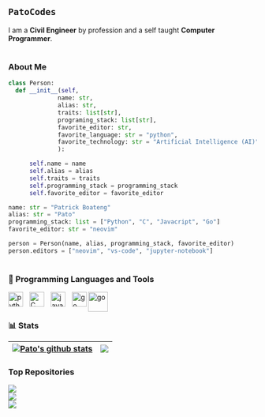 <!-- <p align="center"> -->
<!--   <img alt="logo" title="logo" src="assets/logo-twitter.jpg" height="50%"> -->
<!-- </p> -->

## `PatoCodes`

I am a **Civil Engineer** by profession and a self taught **Computer Programmer**.

#

### About Me

```python
class Person:
  def __init__(self,
              name: str,
              alias: str,
              traits: list[str],
              programing_stack: list[str],
              favorite_editor: str,
              favorite_language: str = "python",
              favorite_technology: str = "Artificial Intelligence (AI)"
              ):

      self.name = name
      self.alias = alias
      self.traits = traits
      self.programming_stack = programming_stack
      self.favorite_editor = favorite_editor

name: str = "Patrick Boateng"
alias: str = "Pato"
programming_stack: list = ["Python", "C", "Javacript", "Go"]
favorite_editor: str = "neovim"

person = Person(name, alias, programming_stack, favorite_editor)
person.editors = ["neovim", "vs-code", "jupyter-notebook"]
```

#

### 🧰 Programming Languages and Tools

<img align="left" alt="python" width=30 style="padding-right:10px" src="https://cdn.jsdelivr.net/gh/devicons/devicon/icons/python/python-original.svg" />
<img align="left" alt="C" width=30 style="padding-right:10px" src="https://cdn.jsdelivr.net/gh/devicons/devicon/icons/c/c-original.svg" />
<img align="left" alt="javascript" width=30 style="padding-right:10px" src="https://cdn.jsdelivr.net/gh/devicons/devicon/icons/javascript/javascript-original.svg" />
<img align="left" alt="go" width=30 src="https://cdn.jsdelivr.net/gh/devicons/devicon/icons/go/go-original-wordmark.svg" />
<img align="left" alt="go" width=40 src="https://cdn.jsdelivr.net/gh/devicons/devicon/icons/django/django-plain-wordmark.svg" />
<br />

#

### 📊 Stats

| <a href="#"><img align="center" src="https://github-readme-stats.vercel.app/api?username=Pato546&show_icons=true&include_all_commits=true&theme=dark&hide_border=true" alt="Pato's github stats" /></a> | <a href="#"><img align="center" src="https://github-readme-stats.vercel.app/api/top-langs/?username=Pato546&layout=compact&theme=dark&hide_border=true" /></a> |
| ------------------------------------------------------------------------------------------------------------------------------------------------------------------------------------------------------- | -------------------------------------------------------------------------------------------------------------------------------------------------------------- |

### Top Repositories

<a href="https://github.com/Pato546/machine-learning-visualization">
  <img align="center" src="https://github-readme-stats.vercel.app/api/pin/?username=Pato546&repo=machine-learning-visualization&theme=dark" />
</a>

<br />

<a href="https://github.com/Pato546/data-structures">
  <img align="center" src="https://github-readme-stats.vercel.app/api/pin/?username=Pato546&repo=data-structures&theme=dark" />
</a>

<br />

<a href="https://github.com/Pato546/algorithms">
  <img align="center" src="https://github-readme-stats.vercel.app/api/pin/?username=Pato546&repo=algorithms&theme=dark" />
</a>

<br />

<!--
  Themes Available
  ================
  dark, radical, merko, gruvbox, tokyonight, onedark, cobalt, synthwave, highcontrast, dracula
-->
